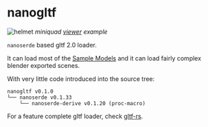 # nanogltf

![helmet](https://github.com/rust-gamedev/rust-gamedev.github.io/assets/910977/9edf5369-755b-415f-aa57-ca88f414615d)
*miniquad [viewer](https://github.com/not-fl3/nanogltf/tree/master/examples/viewer) example*

`nanoserde` based gltf 2.0 loader.

It can load most of the [Sample Models](https://github.com/KhronosGroup/glTF-Sample-Models) and it can load fairly complex blender exported scenes.

With very little code introduced into the source tree:
```
nanogltf v0.1.0
└── nanoserde v0.1.33
    └── nanoserde-derive v0.1.20 (proc-macro)
```

For a feature complete gltf loader, check [gltf-rs](https://github.com/gltf-rs/gltf).
